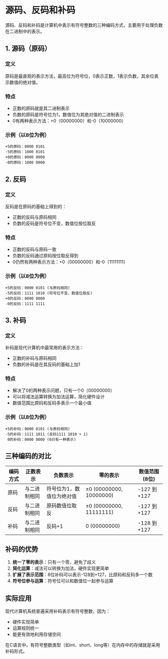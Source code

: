 # 源码、反码和补码

源码、反码和补码是计算机中表示有符号整数的三种编码方式，主要用于处理负数在二进制中的表示。

## 1. 源码（原码）

### 定义
原码是最直观的表示方法，最高位为符号位，0表示正数，1表示负数，其余位表示数值的绝对值。

### 特点
- 正数的原码就是其二进制表示
- 负数的原码是符号位为1，数值位为其绝对值的二进制表示
- 0有两种表示方法：+0（00000000）和-0（10000000）

### 示例（以8位为例）
```
+5的原码：0000 0101
-5的原码：1000 0101
+0的原码：0000 0000
-0的原码：1000 0000
```

## 2. 反码

### 定义
反码是在原码的基础上得到的：
- 正数的反码与原码相同
- 负数的反码是符号位不变，数值位按位取反

### 特点
- 正数的反码与原码一致
- 负数的反码通过原码按位取反得到
- 0仍然有两种表示方法：+0（00000000）和-0（11111111）

### 示例（以8位为例）
```
+5的反码：0000 0101 (与原码相同)
-5的反码：1111 1010 (符号位不变，数值位取反)
+0的反码：0000 0000
-0的反码：1111 1111
```

## 3. 补码

### 定义
补码是现代计算机中最常用的表示方法：
- 正数的补码与原码相同
- 负数的补码是在其反码的基础上加1

### 特点
- 解决了0的两种表示问题，只有一个0（00000000）
- 可以将减法运算转换为加法运算，简化硬件设计
- 数值范围比原码和反码多表示一个最小值

### 示例（以8位为例）
```
+5的补码：0000 0101 (与原码相同)
-5的补码：1111 1011 (反码1111 1010 + 1)
 0的补码：0000 0000 (0只有一种表示)
```

## 三种编码的对比

| 编码方式 | 正数表示 | 负数表示 | 零的表示 | 数值范围(8位) |
|---------|---------|---------|---------|-------------|
| 原码 | 与二进制相同 | 符号位为1，数值位为绝对值 | ±0 (00000000, 10000000) | -127 到 +127 |
| 反码 | 与二进制相同 | 原码数值位取反 | ±0 (00000000, 11111111) | -127 到 +127 |
| 补码 | 与二进制相同 | 反码+1 | 0 (00000000) | -128 到 +127 |

## 补码的优势

1. **统一了零的表示**：只有一个零，避免了歧义
2. **简化运算**：减法可以转换为加法，硬件实现更简单
3. **扩展了表示范围**：8位补码可以表示-128到+127，比原码和反码多一个数
4. **符号位参与运算**：符号位可以和数值位一起参与运算

## 实际应用

现代计算机系统普遍采用补码表示有符号整数，因为：
- 硬件实现简单
- 运算规则统一
- 能更有效地利用存储空间

在C语言中，有符号整数类型（如int、short、long等）在内存中的存储就是采用补码形式。
